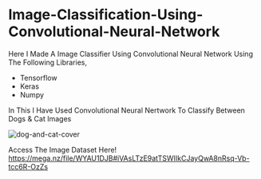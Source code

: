 # Image-Classification-Using-Convolutional-Neural-Network
Here I Made A Image Classifier Using Convolutional Neural Network Using The Following Libraries,
- Tensorflow
- Keras
- Numpy

In This I Have Used Convolutional Neural Nertwork To Classify Between Dogs & Cat Images

![dog-and-cat-cover](https://github.com/IAMSAGAYAABINESH/Image-Classification-Using-Convolutional-Neural-Network/assets/76099682/1162a65d-2f80-4646-bc88-851f61206a13)

Access The Image Dataset Here!
https://mega.nz/file/WYAU1DJB#iVAsLTzE9atTSWIIkCJayQwA8nRsq-Vb-tcc6R-OzZs
